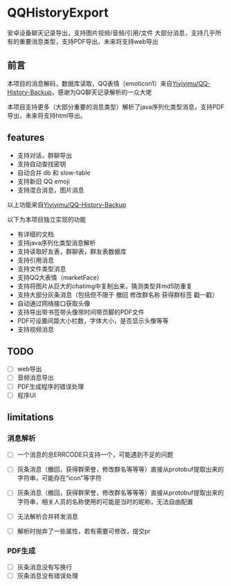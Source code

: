 # QQHistoryExport

安卓设备聊天记录导出，支持图片视频/音频/引用/文件 大部分消息，支持几乎所有的重要消息类型，支持PDF导出，未来将支持web导出

## 前言

本项目的消息解码，数据库读取，QQ表情（emoticon1）来自[Yiyiyimu/QQ-History-Backup](https://github.com/Yiyiyimu/QQ-History-Backup)，感谢为QQ聊天记录解析的一众大佬

本项目支持更多（大部分重要的消息类型）解析了java序列化类型消息，支持PDF导出，未来将支持html导出。

## features

-  支持对话，群聊导出
-  支持自动查找密钥
-  自动合并 db 和 slow-table
-  支持新旧 QQ emoji
- 支持混合消息，图片消息

以上功能来自[Yiyiyimu/QQ-History-Backup](https://github.com/Yiyiyimu/QQ-History-Backup)

以下为本项目独立实现的功能

- 有详细的文档
- 支持java序列化类型消息解析
- 支持读取好友表，群聊表，群友表数据库
- 支持引用消息
- 支持文件类型消息
- 支持QQ大表情（marketFace）
- 支持将图片从巨大的chatimg中复制出来，猜测类型并md5防重复
- 支持大部分灰条消息（包括但不限于 撤回 修改群名称 获得群标签 戳一戳）
- 自动通过网络接口获取头像
- 支持导出带书签带头像带时间带页脚的PDF文件
- PDF可设置间距大小栏数，字体大小，是否显示头像等等
- 支持视频消息

## TODO

- [ ] web导出
- [ ] 音频消息导出
- [ ] PDF生成程序的错误处理
- [ ] 程序UI

## limitations

### 消息解析

- [ ] 一个消息的总ERRCODE只支持一个，可能遇到不足的问题
- [ ] 灰条消息（撤回，获得群荣誉，修改群名等等等）直接从protobuf提取出来的字符串，可能存在“icon”等字符
- [ ] 灰条消息（撤回，获得群荣誉，修改群名等等等）直接从protobuf提取出来的字符串，相关人员的名称使用的可能是当时的昵称，无法自由配置
- [ ] 无法解析合并转发消息
- [ ] 解析时抛弃了一些属性，若有需要可修改，提交pr



### PDF生成

- [ ] 灰条消息没有写换行
- [ ] 灰条消息没有错误处理
